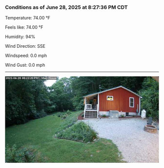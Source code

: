### Conditions as of June 28, 2025 at 8:27:36 PM CDT 

Temperature: 74.00 &deg;F

Feels like: 74.00 &deg;F

Humidity: 94%

Wind Direction: SSE

Windspeed: 0.0 mph

Wind Gust: 0.0 mph

---

<img src="./images/latest.jpeg"/>

